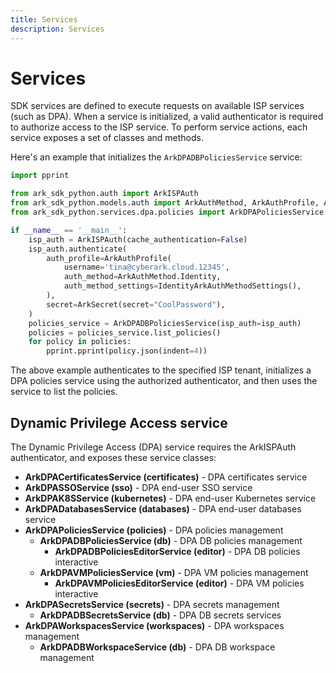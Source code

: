 ```yaml
---
title: Services
description: Services
---
```


# Services

SDK services are defined to execute requests on available ISP services (such as DPA). When a service is initialized, a valid authenticator is required to authorize access to the ISP service. To perform service actions, each service exposes a set of classes and methods.

Here's an example that initializes the `ArkDPADBPoliciesService` service:

```python
import pprint

from ark_sdk_python.auth import ArkISPAuth
from ark_sdk_python.models.auth import ArkAuthMethod, ArkAuthProfile, ArkSecret, IdentityArkAuthMethodSettings
from ark_sdk_python.services.dpa.policies import ArkDPAPoliciesService

if __name__ == '__main__':
    isp_auth = ArkISPAuth(cache_authentication=False)
    isp_auth.authenticate(
        auth_profile=ArkAuthProfile(
            username='tina@cyberark.cloud.12345',
            auth_method=ArkAuthMethod.Identity,
            auth_method_settings=IdentityArkAuthMethodSettings(),
        ),
        secret=ArkSecret(secret="CoolPassword"),
    )
    policies_service = ArkDPADBPoliciesService(isp_auth=isp_auth)
    policies = policies_service.list_policies()
    for policy in policies:
        pprint.pprint(policy.json(indent=4))
```

The above example authenticates to the specified ISP tenant, initializes a DPA policies service using the authorized authenticator, and then uses the service to list the policies.

## Dynamic Privilege Access service

The Dynamic Privilege Access (DPA) service requires the ArkISPAuth authenticator, and exposes these service classes:

- <b>ArkDPACertificatesService (certificates)</b> - DPA certificates service
- <b>ArkDPASSOService (sso)</b> - DPA end-user SSO service
- <b>ArkDPAK8SService (kubernetes)</b> - DPA end-user Kubernetes service
- <b>ArkDPADatabasesService (databases)</b> - DPA end-user databases service
- <b>ArkDPAPoliciesService (policies)</b> - DPA policies management
    - <b>ArkDPADBPoliciesService (db)</b> - DPA DB policies management
        - **ArkDPADBPoliciesEditorService (editor)** - DPA DB policies interactive
    - <b>ArkDPAVMPoliciesService (vm)</b> - DPA VM policies management
        - **ArkDPAVMPoliciesEditorService (editor)** - DPA VM policies interactive
- <b>ArkDPASecretsService (secrets)</b> - DPA secrets management
    - <b>ArkDPADBSecretsService (db)</b> - DPA DB secrets services
- <b>ArkDPAWorkspacesService (workspaces)</b> - DPA workspaces management
    - <b>ArkDPADBWorkspaceService (db)</b> - DPA DB workspace management
